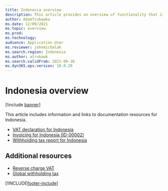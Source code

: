 ```yaml
---
title: Indonesia overview
description: This article provides an overview of functionality that is specific to Indonesia.
author: AdamTrukawka
ms.date: 12/09/2021
ms.topic: overview
ms.prod: 
ms.technology: 
audience: Application User
ms.reviewer: johnmichalak
ms.search.region: Indonesia
ms.author: atrukawk
ms.search.validFrom: 2021-09-30
ms.dyn365.ops.version: 10.0.20
---
```


# Indonesia overview

[!include [banner](../../includes/banner.md)]

This article includes information and links to documentation resources for Indonesia.

- [VAT declaration for Indonesia](apac-idn-ppn-declaration.md)
- [Invoicing for Indonesia (ID-00002)](apac-idn-invoicing.md)
- [Withholding tax report for Indonesia](apac-idn-wht-declaration.md)

## Additional resources

- [Reverse charge VAT](../global/emea-reverse-charge.md)
- [Global withholding tax](../../general-ledger/global-withholding-tax-overview.md)

[!INCLUDE[footer-include](../../../includes/footer-banner.md)]
